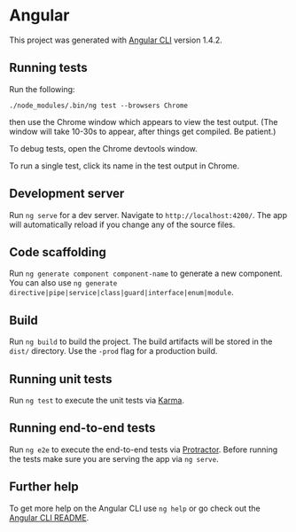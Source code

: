 # Angular

This project was generated with [Angular CLI](https://github.com/angular/angular-cli) version 1.4.2.

## Running tests

Run the following:

    ./node_modules/.bin/ng test --browsers Chrome

then use the Chrome window which appears to view the test output.
(The window will take 10-30s to appear, after things get compiled. Be patient.)

To debug tests, open the Chrome devtools window.

To run a single test, click its name in the test output in Chrome.

## Development server

Run `ng serve` for a dev server. Navigate to `http://localhost:4200/`.
The app will automatically reload if you change any of the source files.

## Code scaffolding

Run `ng generate component component-name` to generate a new component. You can
also use `ng generate directive|pipe|service|class|guard|interface|enum|module`.

## Build

Run `ng build` to build the project. The build artifacts will be stored
in the `dist/` directory. Use the `-prod` flag for a production build.

## Running unit tests

Run `ng test` to execute the unit tests via [Karma](https://karma-runner.github.io).

## Running end-to-end tests

Run `ng e2e` to execute the end-to-end tests via [Protractor](http://www.protractortest.org/).
Before running the tests make sure you are serving the app via `ng serve`.

## Further help

To get more help on the Angular CLI use `ng help` or go check out the [Angular
CLI README](https://github.com/angular/angular-cli/blob/master/README.md).
